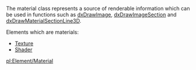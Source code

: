 The material class represents a source of renderable information which can be used in functions such as [dxDrawImage](/dxDrawImage.md "wikilink"), [dxDrawImageSection](/dxDrawImageSection.md "wikilink") and [dxDrawMaterialSectionLine3D](/dxDrawMaterialSectionLine3D.md "wikilink").

Elements which are materials:

-   [Texture](/Texture.md "wikilink")
-   [Shader](/Shader.md "wikilink")

[pl:Element/Material](/pl:Element/Material.md "wikilink")
